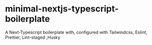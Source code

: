 # minimal-nextjs-typescript-boilerplate
A Next-Typescript boilerplate with, configured with Tailwindcss, Eslint, Prettier, Lint-staged ,Husky
